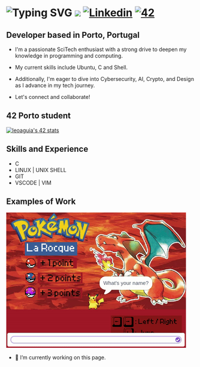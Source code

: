 <div align="left">
  
# <div align="left"> ![Typing SVG](https://readme-typing-svg.demolab.com?font=Ubuntu+Mono&weight=100&size=30&letterSpacing=&duration=500&pause=5000&color=27b622&vCenter=true&width=435&lines=%24%3E+Hi,+I'm+Leo+La+Rocque!) ![](https://github.com/larocquel/larocquel/blob/main/matrix.gif)</a> [![Linkedin](https://img.shields.io/badge/LinkedIn-0077B5?style=flat-square&logo=linkedin&logoColor=white)](https://www.linkedin.com/in/leonardo-la-rocque-b7385a1b2/) <a href='https://profile.intra.42.fr/users/leoaguia' target="_blank"><img alt='42' src='https://img.shields.io/badge/Porto-100000?style=flat-square&logo=42&logoColor=white&labelColor=000000&color=000000'/></a> </div> <a href="#" style="pointer-events: none;"> <a href="#" style="pointer-events: none;"></a>

## Developer based in Porto, Portugal

* I'm a passionate SciTech enthusiast with a strong drive to deepen my knowledge in programming and computing.

* My current skills include Ubuntu, C and Shell.

* Additionally, I'm eager to dive into Cybersecurity, AI, Crypto, and Design as I advance in my tech journey.

* Let's connect and collaborate!

## 42 Porto student
<a href="https://github.com/oakoudad/badge42"><img src="https://badge.mediaplus.ma/greenbinary/leoaguia" alt="leoaguia's 42 stats" /></a>

## Skills and Experience
* C
* LINUX | UNIX SHELL
* GIT
* VSCODE | VIM

## Examples of Work
<div align="left">
  <img src="https://github.com/larocquel/larocquel/blob/main/pokemonlarocque.gif" width="480">
</div>

- 🔭 I’m currently working on this page. 
